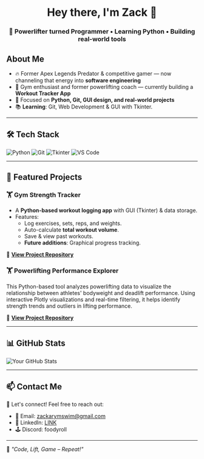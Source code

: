 <h1 align="center">Hey there, I'm Zack 👋</h1>
<h3 align="center">🚀 Powerlifter turned Programmer • Learning Python • Building real-world tools</h3>

##  About Me
- 🔥 Former Apex Legends Predator & competitive gamer — now channeling that energy into **software engineering**
- 💪 Gym enthusiast and former powerlifting coach — currently building a **Workout Tracker App**
- 🧱 Focused on **Python, Git, GUI design, and real-world projects**
- 📚 **Learning**: Git, Web Development & GUI with Tkinter.

---

## 🛠️ Tech Stack
![Python](https://img.shields.io/badge/-Python-3776AB?style=flat-square&logo=python&logoColor=white)
![Git](https://img.shields.io/badge/-Git-F05032?style=flat-square&logo=git&logoColor=white)
![Tkinter](https://img.shields.io/badge/-Tkinter-blue?style=flat-square)
![VS Code](https://img.shields.io/badge/-VS%20Code-007ACC?style=flat-square&logo=visual-studio-code&logoColor=white)

---

## 📌 Featured Projects
### 🏋️ **Gym Strength Tracker**
- A **Python-based workout logging app** with GUI (Tkinter) & data storage.
- Features:
  - Log exercises, sets, reps, and weights.
  - Auto-calculate **total workout volume**.
  - Save & view past workouts.
  - **Future additions**: Graphical progress tracking.

🔗 [**View Project Repository**](https://github.com/zackmswim/gym-tracker)

### 🏋️ Powerlifting Performance Explorer

This Python-based tool analyzes powerlifting data to visualize the relationship between athletes' bodyweight and deadlift performance. Using interactive Plotly visualizations and real-time filtering, it helps identify strength trends and outliers in lifting performance.

🔗 [**View Project Repository**](https://github.com/zackmswim/powerlifting-preswald)

---

## 📊 GitHub Stats
![Your GitHub Stats](https://github-readme-stats.vercel.app/api?username=zackmswim&show_icons=true&theme=tokyonight)

---

## 📫 Contact Me
💬 Let's connect! Feel free to reach out:
- 📧 Email: zackarymswim@gmail.com
- 💼 LinkedIn: [LINK](https://www.linkedin.com/in/zackmswim/)
- 🕹️ Discord: foodyroll

---

🚀 *"Code, Lift, Game – Repeat!"*
